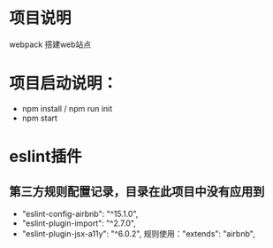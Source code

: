 # 项目说明
webpack 搭建web站点

# 项目启动说明：

- npm install / npm run init 
-  npm start 

# eslint插件 
## 第三方规则配置记录，目录在此项目中没有应用到 
- "eslint-config-airbnb": "^15.1.0", 
- "eslint-plugin-import": "^2.7.0", 
- "eslint-plugin-jsx-a11y": "^6.0.2", 
规则使用："extends": "airbnb", 






